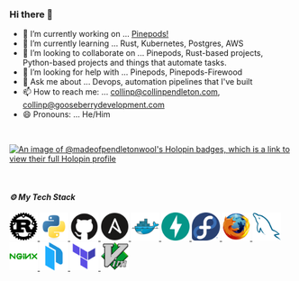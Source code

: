 ### Hi there 👋

- 🔭 I’m currently working on ... [Pinepods!](https://github.com/madeofpendletonwool/PinePods)
- 🌱 I’m currently learning ... Rust, Kubernetes, Postgres, AWS
- 👯 I’m looking to collaborate on ... Pinepods, Rust-based projects, Python-based projects and things that automate tasks.
- 🤔 I’m looking for help with ... Pinepods, Pinepods-Firewood
- 💬 Ask me about ... Devops, automation pipelines that I've built
- 📫 How to reach me: ... collinp@collinpendleton.com, collinp@gooseberrydevelopment.com
- 😄 Pronouns: ... He/Him
<!--
- ⚡ Fun fact: ...
-->


<br/>


[![An image of @madeofpendletonwool's Holopin badges, which is a link to view their full Holopin profile](https://holopin.me/madeofpendletonwool)](https://holopin.io/@madeofpendletonwool)


</br>


#### ***⚙️ My Tech Stack***
<p align="left">
       <a href="https://www.rust-lang.org/" target="_blank"> 
        <code><img src="https://raw.githubusercontent.com/devicons/devicon/master/icons/rust/rust-plain.svg" alt="Rust" width="50" height="50"/></code> 
    </a>
      <a href="https://www.python.org/" target="_blank"> 
        <code><img src="https://raw.githubusercontent.com/devicons/devicon/2809b567852a4648062a2d3e7c1c531367458c0b/icons/python/python-original.svg" alt="python" width="50" height="50"/></code> 
    </a> 
    <a href="https://github.com/" target="_blank"> 
        <code><img src="https://raw.githubusercontent.com/devicons/devicon/2809b567852a4648062a2d3e7c1c531367458c0b/icons/github/github-original.svg" alt="github" width="50" height="50"/></code> 
    </a> 
    <a href="https://www.ansible.com/" target="_blank"> 
        <code><img src="https://raw.githubusercontent.com/devicons/devicon/2809b567852a4648062a2d3e7c1c531367458c0b/icons/ansible/ansible-original.svg" alt="Ansible" width="50" height="50"/></code> 
    </a> 
    <a href="https://www.docker.com/" target="_blank"> 
        <code><img src="https://raw.githubusercontent.com/devicons/devicon/master/icons/docker/docker-original.svg" alt="Docker" width="50" height="50"/></code> 
    </a> 
    <a href="https://fastapi.tiangolo.com/" target="_blank"> 
        <code><img src="https://raw.githubusercontent.com/devicons/devicon/master/icons/fastapi/fastapi-original.svg" alt="FastAPI" width="50" height="50"/></code> 
    </a> 
    <a href="https://fedoraproject.org/" target="_blank"> 
        <code><img src="https://raw.githubusercontent.com/devicons/devicon/master/icons/fedora/fedora-original.svg" alt="Fedora" width="50" height="50"/></code> 
    </a> 
    <a href="https://www.mozilla.org/en-US/firefox/new/" target="_blank"> 
        <code><img src="https://raw.githubusercontent.com/devicons/devicon/master/icons/firefox/firefox-original.svg" alt="Firefox" width="50" height="50"/></code> 
    </a> 
    <a href="https://mariadb.org/" target="_blank"> 
        <code><img src="https://raw.githubusercontent.com/devicons/devicon/master/icons/mysql/mysql-original.svg" alt="MySqueel" width="50" height="50"/></code> 
    </a> 
    <a href="https://www.nginx.com/" target="_blank"> 
        <code><img src="https://raw.githubusercontent.com/devicons/devicon/master/icons/nginx/nginx-original.svg" alt="NGINX" width="50" height="50"/></code> 
    </a> 
    <a href="https://www.packer.io/" target="_blank"> 
        <code><img src="https://raw.githubusercontent.com/devicons/devicon/master/icons/packer/packer-original.svg" alt="Packer" width="50" height="50"/></code> 
    </a> 
    <a href="https://www.terraform.io/" target="_blank"> 
        <code><img src="https://raw.githubusercontent.com/devicons/devicon/master/icons/terraform/terraform-original.svg" alt="Terraform" width="50" height="50"/></code> 
    </a> 
    <a href="https://www.vim.org/" target="_blank"> 
        <code><img src="https://raw.githubusercontent.com/devicons/devicon/master/icons/vim/vim-original.svg" alt="Vim" width="50" height="50"/></code> 
    </a> 
     
</p>


</br>
